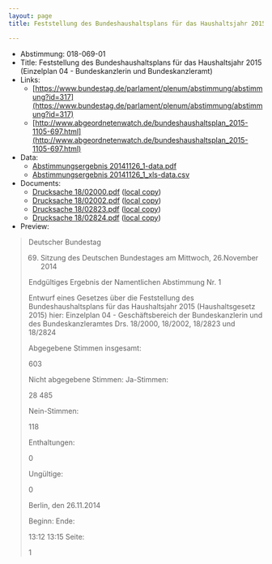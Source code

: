 ```yaml
---
layout: page
title: Feststellung des Bundeshaushaltsplans für das Haushaltsjahr 2015 (Einzelplan 04 - Bundeskanzlerin und Bundeskanzleramt)

---
```


* Abstimmung: 018-069-01
* Title: Feststellung des Bundeshaushaltsplans für das Haushaltsjahr 2015 (Einzelplan 04 - Bundeskanzlerin und Bundeskanzleramt)
* Links: 
    * [https://www.bundestag.de/parlament/plenum/abstimmung/abstimmung?id=317](https://www.bundestag.de/parlament/plenum/abstimmung/abstimmung?id=317)
    * [http://www.abgeordnetenwatch.de/bundeshaushaltsplan_2015-1105-697.html](http://www.abgeordnetenwatch.de/bundeshaushaltsplan_2015-1105-697.html)
* Data: 
    * [Abstimmungsergebnis 20141126_1-data.pdf](/res/abstimmungsliste/20141126_1-data.pdf)
    * [Abstimmungsergebnis 20141126_1_xls-data.csv](/res/abstimmungsliste/analyses/20141126_1_xls-data.csv)
* Documents: 
    * [Drucksache 18/02000.pdf](http://dip21.bundestag.de/dip21/btd/18/020/1802000.pdf) ([local copy](/res/abstimmungsdaten/018-069-01/1802000.pdf))
    * [Drucksache 18/02002.pdf](http://dip21.bundestag.de/dip21/btd/18/020/1802002.pdf) ([local copy](/res/abstimmungsdaten/018-069-01/1802002.pdf))
    * [Drucksache 18/02823.pdf](http://dip21.bundestag.de/dip21/btd/18/028/1802823.pdf) ([local copy](/res/abstimmungsdaten/018-069-01/1802823.pdf))
    * [Drucksache 18/02824.pdf](http://dip21.bundestag.de/dip21/btd/18/028/1802824.pdf) ([local copy](/res/abstimmungsdaten/018-069-01/1802824.pdf))
* Preview: 
> Deutscher Bundestag
> 
> 69. Sitzung des Deutschen Bundestages
> am Mittwoch, 26.November 2014
> 
> Endgültiges Ergebnis der Namentlichen Abstimmung Nr. 1
> 
> Entwurf eines Gesetzes über die Feststellung des Bundeshaushaltsplans für das
> Haushaltsjahr 2015 (Haushaltsgesetz 2015)
> hier: Einzelplan 04 - Geschäftsbereich der Bundeskanzlerin und des Bundeskanzleramtes
> Drs. 18/2000, 18/2002, 18/2823 und 18/2824
> 
> Abgegebene Stimmen insgesamt:
> 
> 603
> 
> Nicht abgegebene Stimmen:
> Ja-Stimmen:
> 
> 28
> 485
> 
> Nein-Stimmen:
> 
> 118
> 
> Enthaltungen:
> 
> 0
> 
> Ungültige:
> 
> 0
> 
> Berlin, den 26.11.2014
> 
> Beginn:
> Ende:
> 
> 13:12
> 13:15
> Seite:
> 
> 1
> 
> 
